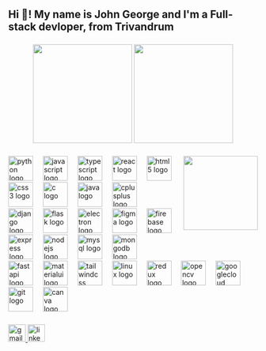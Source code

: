 <h2 align="left">Hi 👋! My name is John George and I'm a Full-stack devloper, from Trivandrum</h2>

###

<div align="center" >
    <img height=200 src="https://github-readme-stats.vercel.app/api?username=john-George510&theme=merko" />
    <img height=200 src="https://github-readme-stats.vercel.app/api/top-langs?username=john-George510&theme=merko&layout=compact&langs_count=8&card_width=320" />
</div>

###

<img align="right" height="150" src="https://media0.giphy.com/media/bAQH7WXKqtIBrPs7sR/giphy.gif?cid=ecf05e47p6utbpzdvbmcgkm30ug32qq4gkglbko77emmsing&ep=v1_gifs_search&rid=giphy.gif&ct=g"  />

###

<div align="left">
   <a href="https://www.python.org/" target="_blank"><img src="https://cdn.jsdelivr.net/gh/devicons/devicon/icons/python/python-original.svg" height="50" alt="python logo" /></a>
  <img width="12" />
  <a href="https://developer.mozilla.org/en-US/docs/Web/JavaScript" target="_blank"><img src="https://cdn.jsdelivr.net/gh/devicons/devicon/icons/javascript/javascript-original.svg" height="50" alt="javascript logo" /></a>
  <img width="12" />
  <a href="https://www.typescriptlang.org/" target="_blank"><img src="https://cdn.jsdelivr.net/gh/devicons/devicon/icons/typescript/typescript-original.svg" height="50" alt="typescript logo" /></a>
  <img width="12" />
  <a href="https://reactjs.org/" target="_blank"><img src="https://cdn.jsdelivr.net/gh/devicons/devicon/icons/react/react-original.svg" height="50" alt="react logo" /></a>
  <img width="12" />
  <a href="https://developer.mozilla.org/en-US/docs/Web/HTML" target="_blank"><img src="https://cdn.jsdelivr.net/gh/devicons/devicon/icons/html5/html5-original.svg" height="50" alt="html5 logo" /></a>
  <img width="12" />
  <a href="https://developer.mozilla.org/en-US/docs/Web/CSS" target="_blank"><img src="https://cdn.jsdelivr.net/gh/devicons/devicon/icons/css3/css3-original.svg" height="50" alt="css3 logo" /></a>
  <img width="12" />
  <a href="https://en.cppreference.com/w/" target="_blank"><img src="https://cdn.jsdelivr.net/gh/devicons/devicon/icons/c/c-original.svg" height="50" alt="c logo" /></a>
  <img width="12" />
  <a href="https://www.java.com/" target="_blank"><img src="https://cdn.jsdelivr.net/gh/devicons/devicon/icons/java/java-original.svg" height="50" alt="java logo" /></a>
  <img width="12" />
  <a href="https://www.cplusplus.com/" target="_blank"><img src="https://cdn.jsdelivr.net/gh/devicons/devicon/icons/cplusplus/cplusplus-original.svg" height="50" alt="cplusplus logo" /></a>
  <img width="12" />
  <br/>
  <a href="https://www.djangoproject.com/" target="_blank"><img src="https://cdn.jsdelivr.net/gh/devicons/devicon/icons/django/django-plain.svg" height="50" alt="django logo" /></a>
  <img width="12" />
  <a href="https://flask.palletsprojects.com/" target="_blank"><img src="https://skillicons.dev/icons?i=flask" height="50" alt="flask logo" /></a>
  <img width="12" />
  <a href="https://www.electronjs.org/" target="_blank"><img src="https://cdn.jsdelivr.net/gh/devicons/devicon/icons/electron/electron-original.svg" height="50" alt="electron logo" /></a>
  <img width="12" />
  <a href="https://www.figma.com/" target="_blank"><img src="https://cdn.jsdelivr.net/gh/devicons/devicon/icons/figma/figma-original.svg" height="50" alt="figma logo" /></a>
  <img width="12" />
  <a href="https://firebase.google.com/" target="_blank"><img src="https://cdn.jsdelivr.net/gh/devicons/devicon/icons/firebase/firebase-plain.svg" height="50" alt="firebase logo" /></a>
  <img width="12" />
  <a href="https://expressjs.com/" target="_blank"><img src="https://skillicons.dev/icons?i=express" height="50" alt="express logo" /></a>
  <img width="12" />
  <a href="https://nodejs.org/" target="_blank"><img src="https://cdn.jsdelivr.net/gh/devicons/devicon/icons/nodejs/nodejs-original.svg" height="50" alt="nodejs logo" /></a>
  <img width="12" />
  <a href="https://www.mysql.com/" target="_blank"><img src="https://cdn.jsdelivr.net/gh/devicons/devicon/icons/mysql/mysql-original.svg" height="50" alt="mysql logo" /></a>
  <img width="12" />
  <a href="https://www.mongodb.com/" target="_blank"><img src="https://cdn.jsdelivr.net/gh/devicons/devicon/icons/mongodb/mongodb-original.svg" height="50" alt="mongodb logo" /></a>
  <img width="12" />
  <br/>
  <a href="https://fastapi.tiangolo.com/" target="_blank"><img src="https://cdn.jsdelivr.net/gh/devicons/devicon/icons/fastapi/fastapi-original.svg" height="50" alt="fastapi logo" /></a>
  <img width="12" />
  <a href="https://material-ui.com/" target="_blank"><img src="https://cdn.jsdelivr.net/gh/devicons/devicon/icons/materialui/materialui-original.svg" height="50" alt="materialui logo" /></a>
  <img width="12" />
  <a href="https://tailwindcss.com/" target="_blank"><img src="https://cdn.simpleicons.org/tailwindcss/06B6D4" height="50" alt="tailwindcss logo" /></a>
  <img width="12" />
  <a href="https://www.linux.org/" target="_blank"><img src="https://cdn.jsdelivr.net/gh/devicons/devicon/icons/linux/linux-original.svg" height="50" alt="linux logo" /></a>
  <img width="12" />
  <a href="https://redux.js.org/" target="_blank"><img src="https://cdn.simpleicons.org/redux/764ABC" height="50" alt="redux logo" /></a>
  <img width="12" />
  <a href="https://opencv.org/" target="_blank"><img src="https://cdn.jsdelivr.net/gh/devicons/devicon/icons/opencv/opencv-original.svg" height="50" alt="opencv logo" /></a>
  <img width="12" />
  <a href="https://cloud.google.com/" target="_blank"><img src="https://skillicons.dev/icons?i=gcp" height="50" alt="googlecloud logo" /></a>
  <img width="12" />
  <a href="https://git-scm.com/" target="_blank"><img src="https://cdn.simpleicons.org/git/F05032" height="50" alt="git logo" /></a>
  <img width="12" />
  <a href="https://www.canva.com/" target="_blank"><img src="https://cdn.jsdelivr.net/gh/devicons/devicon/icons/canva/canva-original.svg" height="50" alt="canva logo" /></a>
  <img width="12" />
</div>

###

<div align="left">
  <a href="meetjohn510@gmail.com" target="_blank">
    <img src="https://img.shields.io/static/v1?message=Gmail&logo=gmail&label=&color=D14836&logoColor=white&labelColor=&style=for-the-badge" height="35" alt="gmail logo"  />
  </a>
  <a href="https://www.linkedin.com/in/johngeorgechelamattom/" target="_blank">
    <img src="https://img.shields.io/static/v1?message=LinkedIn&logo=linkedin&label=&color=0077B5&logoColor=white&labelColor=&style=for-the-badge" height="35" alt="linkedin logo"  />
  </a>
</div>

###

